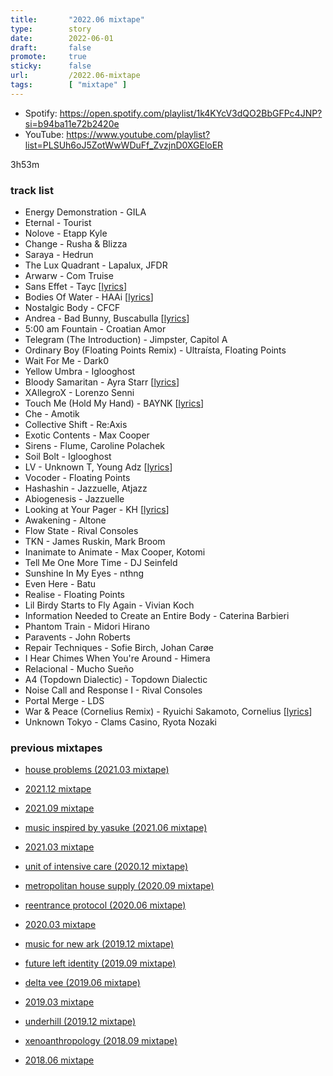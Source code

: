 ```yaml
---
title:       "2022.06 mixtape"
type:        story
date:        2022-06-01
draft:       false
promote:     true
sticky:      false
url:         /2022.06-mixtape
tags:        [ "mixtape" ]
---
```


- Spotify: https://open.spotify.com/playlist/1k4KYcV3dQO2BbGFPc4JNP?si=b94ba11e72b2420e
- YouTube: https://www.youtube.com/playlist?list=PLSUh6oJ5ZotWwWDuFf_ZvzjnD0XGEloER

3h53m

<!--more-->

### track list

- Energy Demonstration - GILA
- Eternal - Tourist
- Nolove - Etapp Kyle
- Change - Rusha & Blizza
- Saraya - Hedrun
- The Lux Quadrant - Lapalux, JFDR
- Arwarw - Com Truise
- Sans Effet - Tayc [[lyrics][sanseffet]]
- Bodies Of Water - HAAi [[lyrics][bow]]
- Nostalgic Body - CFCF
- Andrea - Bad Bunny, Buscabulla [[lyrics][andrea]]
- 5:00 am Fountain - Croatian Amor
- Telegram (The Introduction) - Jimpster, Capitol A
- Ordinary Boy (Floating Points Remix) - Ultraísta, Floating Points
- Wait For Me - Dark0
- Yellow Umbra - Iglooghost
- Bloody Samaritan - Ayra Starr [[lyrics][bloody]]
- XAllegroX - Lorenzo Senni
- Touch Me (Hold My Hand) - BAYNK [[lyrics][touchme]]
- Che - Amotik
- Collective Shift - Re:Axis
- Exotic Contents - Max Cooper
- Sirens - Flume, Caroline Polachek
- Soil Bolt - Iglooghost
- LV - Unknown T, Young Adz [[lyrics][lv]]
- Vocoder - Floating Points
- Hashashin - Jazzuelle, Atjazz
- Abiogenesis - Jazzuelle
- Looking at Your Pager - KH [[lyrics][pager]]
- Awakening - Altone
- Flow State - Rival Consoles
- TKN - James Ruskin, Mark Broom
- Inanimate to Animate - Max Cooper, Kotomi
- Tell Me One More Time - DJ Seinfeld
- Sunshine In My Eyes - nthng
- Even Here - Batu
- Realise - Floating Points
- Lil Birdy Starts to Fly Again - Vivian Koch
- Information Needed to Create an Entire Body - Caterina Barbieri
- Phantom Train - Midori Hirano
- Paravents - John Roberts
- Repair Techniques - Sofie Birch, Johan Carøe
- I Hear Chimes When You're Around - Himera
- Relacional - Mucho Sueño
- A4 (Topdown Dialectic) - Topdown Dialectic
- Noise Call and Response I - Rival Consoles
- Portal Merge - LDS
- War & Peace (Cornelius Remix) - Ryuichi Sakamoto, Cornelius [[lyrics][war]]
- Unknown Tokyo - Clams Casino, Ryota Nozaki

### previous mixtapes

- [house problems (2021.03 mixtape)](https://eed3si9n.com/2021.03-mixtape)
- [2021.12 mixtape](https://eed3si9n.com/2021.12-mixtape)
- [2021.09 mixtape](https://eed3si9n.com/2021.09-mixtape)
- [music inspired by yasuke (2021.06 mixtape)](https://eed3si9n.com/2021.06-mixtape)
- [2021.03 mixtape](https://eed3si9n.com/2021.03-mixtape)
- [unit of intensive care (2020.12 mixtape)](https://eed3si9n.com/2020.12-mixtape)
- [metropolitan house supply (2020.09 mixtape)](https://eed3si9n.com/2020.09-mixtape)
- [reentrance protocol (2020.06 mixtape)](https://eed3si9n.com/2020.06-mixtape)
- [2020.03 mixtape](https://eed3si9n.com/2020.03-mixtape)
- [music for new ark (2019.12 mixtape)](https://eed3si9n.com/2019.12-mixtape)
- [future left identity (2019.09 mixtape)](https://eed3si9n.com/2019.09-mixtape)
- [delta vee (2019.06 mixtape)](https://eed3si9n.com/2019.06-mixtape)
- [2019.03 mixtape](https://eed3si9n.com/2019.03-mixtape)
- [underhill (2019.12 mixtape)](https://eed3si9n.com/2018.12-mixtape)
- [xenoanthropology (2018.09 mixtape)](https://eed3si9n.com/2018.09-mixtape)
- [2018.06 mixtape](https://eed3si9n.com/2018.06-mixtape)

  [sanseffet]: https://genius.com/Tayc-sans-effet-lyrics
  [bow]: https://genius.com/Haai-bodies-of-water-lyrics
  [andrea]: https://genius.com/Bad-bunny-and-buscabulla-andrea-lyrics
  [bloody]: https://genius.com/Ayra-starr-bloody-samaritan-lyrics
  [touchme]: https://genius.com/Baynk-touch-me-hold-my-hand-lyrics
  [lv]: https://genius.com/Unknown-t-lv-lyrics
  [pager]: https://genius.com/Kh-uk-looking-at-your-pager-lyrics
  [war]: https://genius.com/Ryuichi-sakamoto-war-and-peace-lyrics
